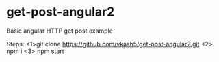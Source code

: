 # get-post-angular2
Basic angular HTTP get post example

Steps: <1>git clone https://github.com/vkash5/get-post-angular2.git <2> npm i <3> npm start
